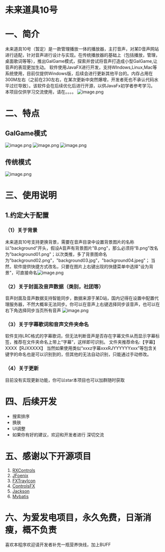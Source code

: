 # 未来道具10号
# 一、简介
  未来道具10号（暂定）是一款管理播放一体的播放器，主打音声，对某D音声网站进行适配，针对音声进行设计与实现。在传统播放器的基础上（包括播放，管理，桌面歌词等等），推出GalGame模式，探索并尝试将音声打造成小型GalGame,让音声的表现更加生动。
  软件使用JavaFX进行开发，支持WIndows,Linux,Mac等系统使用，目前仅提供Windows版，后续会进行更新其他平台的。内存占用在300M左右（之前在230左右，在某次更新中突然爆增，开发者死也不承认代码水平过烂导致）。该软件会在后续优化后进行开源，以供JavaFx初学者参考学习。
  本项目仅供学习交流使用，请在。。。。
![image.png](https://cdn.nlark.com/yuque/0/2023/png/22760263/1679007735453-cb508bd6-badb-4590-9ff7-e06a8e2e7639.png#averageHue=%23393837&clientId=u6fa5cb53-4cb5-4&from=paste&height=833&id=uefcf0d20&name=image.png&originHeight=833&originWidth=1307&originalType=binary&ratio=1&rotation=0&showTitle=false&size=382699&status=done&style=none&taskId=u0f310e5e-1217-41fc-8018-f3bbe919cbc&title=&width=1307)
# 二、特点
## GalGame模式
![image.png](https://cdn.nlark.com/yuque/0/2023/png/22760263/1679008085057-2462849e-d070-4865-ac24-1e13acb3110b.png#averageHue=%238c7d9f&clientId=u6fa5cb53-4cb5-4&from=paste&height=833&id=u482bbb86&name=image.png&originHeight=833&originWidth=1307&originalType=binary&ratio=1&rotation=0&showTitle=false&size=1337776&status=done&style=none&taskId=ub6f2a1d3-b0b7-4abb-b8eb-b0861a35799&title=&width=1307)
![image.png](https://cdn.nlark.com/yuque/0/2023/png/22760263/1679008442119-01fe75ce-dcfe-4577-8187-620de63f17da.png#averageHue=%2393bbc2&clientId=u6fa5cb53-4cb5-4&from=paste&height=833&id=u3e8e4d9b&name=image.png&originHeight=833&originWidth=1307&originalType=binary&ratio=1&rotation=0&showTitle=false&size=1051686&status=done&style=none&taskId=u6f4d7a41-76c0-48e7-ab1e-11281983571&title=&width=1307)
![image.png](https://cdn.nlark.com/yuque/0/2023/png/22760263/1679008199394-ca796a56-2157-4a60-bde8-652912614880.png#averageHue=%23b6b09c&clientId=u6fa5cb53-4cb5-4&from=paste&height=833&id=u01a208ef&name=image.png&originHeight=833&originWidth=1307&originalType=binary&ratio=1&rotation=0&showTitle=false&size=378580&status=done&style=none&taskId=u03f842d8-e5ba-4203-a7d0-36de96f5bed&title=&width=1307)
## 传统模式

![image.png](https://cdn.nlark.com/yuque/0/2023/png/22760263/1679008121741-5006a2aa-8c6a-48ff-a5ea-852bc1ad29da.png#averageHue=%2396a992&clientId=u6fa5cb53-4cb5-4&from=paste&height=833&id=u84e2e6b2&name=image.png&originHeight=833&originWidth=1307&originalType=binary&ratio=1&rotation=0&showTitle=false&size=584275&status=done&style=none&taskId=u6df1042e-4fe3-4391-a36e-0bd72e83768&title=&width=1307)

# 三、使用说明
## 1.约定大于配置
### （1）关于背景
  未来道具10号支持更换背景，需要在音声目录中设置背景图片的名称以"background"开头，假设A音声有背景图片"B.png"，那么必须将“B.png”改名为"background01.png"；以次类推，多了背景图命名为"background02.png"，"background03.jpg"，"background04.jpeg"；
  当然，软件提供快捷方式改名，只要在图片上右键出现的快捷菜单中选择"设为背景"，可直接命名![image.png](https://cdn.nlark.com/yuque/0/2023/png/22760263/1679008972750-d8ae8ef4-c5de-45bb-98e6-9f0738be78c6.png#averageHue=%23373534&clientId=u6fa5cb53-4cb5-4&from=paste&height=833&id=udfb1d156&name=image.png&originHeight=833&originWidth=1307&originalType=binary&ratio=1&rotation=0&showTitle=false&size=210362&status=done&style=none&taskId=u3ad9691a-878e-4929-a066-634fb0d564e&title=&width=1307)
### （2）关于封面及音声数据（类别，社团等）
   音声封面及音声数据支持智能同步，数据来源于某D站，国内记得在设置中配置代理服务器，不然大概率无法同步。你可以在音声上右键选择同步该音声，也可以在右下角选择同步当页所有音声
![image.png](https://cdn.nlark.com/yuque/0/2023/png/22760263/1679009383891-80f8ac18-d5c8-4807-bbe9-1de8813278cb.png#averageHue=%23383535&clientId=u6fa5cb53-4cb5-4&from=paste&height=833&id=u2eef816a&name=image.png&originHeight=833&originWidth=1307&originalType=binary&ratio=1&rotation=0&showTitle=false&size=156971&status=done&style=none&taskId=u1bdbb7ed-9aec-4e54-8e2d-5081c49c9c8&title=&width=1307)
### （3）关于字幕歌词和音声文件夹命名
软件支持LRC格式的字幕歌词，但无法判断音声是否存在字幕文件从而显示字幕标签，推荐在文件夹命名上带上“字幕”，这样即可识别。
文件夹推荐命名:【字幕】XXXX【RJXXXXX】
当然如果使用类似“xxxz字幕xxxRJYYYYYYxxx”等包含关键字的命名也是可以识别到的，但其他的无法自动识别，只能通过手动修改。
### （4）关于更新
  目前没有实现更新功能，你可以star本项目也可以加群随时获取
# 四、后续开发

- 搜索排序
- 换肤
- UI调整
- 如果你有好的建议，欢迎和开发者进行    深切交流
# 五、感谢以下开源项目

1. [RXControls](https://github.com/leewyatt/rxcontrols)
2. [JFoenix](https://github.com/sshahine/JFoenix)
3. [FXTrayIcon](https://github.com/dustinkredmond/FXTrayIcon)
4. [ControlsFX](https://github.com/controlsfx/controlsfx)
5. [Jackson](https://github.com/FasterXML/jackson)
6. [Mybatis](https://github.com/mybatis/mybatis-3)
# 六、为爱发电项目，永久免费，日渐消瘦，概不负责
喜欢本程序欢迎请开发者补充一瓶营养快线，加上BUFF
